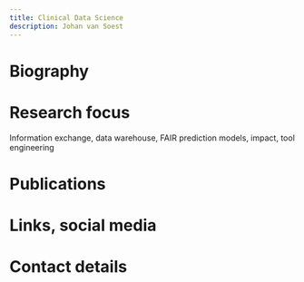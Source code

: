 ```yaml
---
title: Clinical Data Science
description: Johan van Soest
---
```

# Biography

# Research focus
Information exchange, data warehouse, FAIR prediction models, impact, tool engineering

# Publications

# Links, social media

# Contact details


